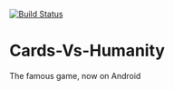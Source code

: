 [![Build Status](https://travis-ci.org/omerel/Cards-Vs-Humanity.svg?branch=master)](https://travis-ci.org/omerel/Cards-Vs-Humanity)
# Cards-Vs-Humanity
The famous game, now on Android
